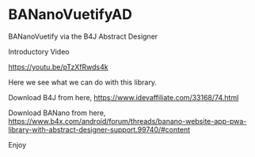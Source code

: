 # BANanoVuetifyAD
BANanoVuetify via the B4J Abstract Designer

Introductory Video

https://youtu.be/pTzXfRwds4k

Here we see what we can do with this library.

Download B4J from here, https://www.idevaffiliate.com/33168/74.html

Download BANano from here, https://www.b4x.com/android/forum/threads/banano-website-app-pwa-library-with-abstract-designer-support.99740/#content

Enjoy
